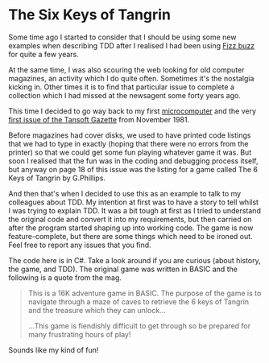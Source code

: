 # The Six Keys of Tangrin

Some time ago I started to consider that I should be using some new examples when describing TDD after I realised I had been using [Fizz buzz](https://en.wikipedia.org/wiki/Fizz_buzz#Programming) for quite a few years.

At the same time, I was also scouring the web looking for old computer magazines, an activity which I do quite often. Sometimes it's the nostalgia kicking in. Other times it is to find that particular issue to complete a collection which I had missed at the newsagent some forty years ago.

This time I decided to go way back to my first [microcomputer](https://en.wikipedia.org/wiki/Microcomputer) and the very [first issue of the Tansoft Gazette](http://www.microtan.ukpc.net/Tansoft1.PDF) from November 1981.

Before magazines had cover disks, we used to have printed code listings that we had to type in exactly (hoping that there were no errors from the printer) so that we could get some fun playing whatever game it was. But soon I realised that the fun was in the coding and debugging process itself, but anyway on page 18 of this issue was the listing for a game called The 6 Keys of Tangrin by G.Phillips.

And then that's when I decided to use this as an example to talk to my colleagues about TDD. My intention at first was to have a story to tell whilst I was trying to explain TDD. It was a bit tough at first as I tried to understand the original code and convert it into my requirements, but then carried on after the program started shaping up into working code. The game is now feature-complete, but there are some things which need to be ironed out. Feel free to report any issues that you find.

The code here is in C#. Take a look around if you are curious (about history, the game, and TDD). The original game was written in BASIC and the following is a quote from the mag.

> This is a 16K adventure game in BASIC. The purpose of the game is to navigate through a maze of caves to retrieve the 6 keys of Tangrin and the treasure which they can unlock...
>
> ...This game is fiendishly difficult to get through so be prepared for many frustrating hours of play!

Sounds like my kind of fun!